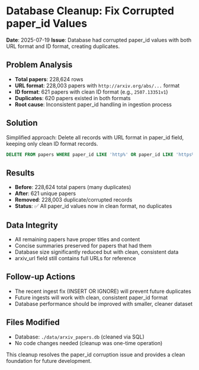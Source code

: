 # Database Cleanup: Fix Corrupted paper_id Values

**Date**: 2025-07-19
**Issue**: Database had corrupted paper_id values with both URL format and ID format, creating duplicates.

## Problem Analysis
- **Total papers**: 228,624 rows
- **URL format**: 228,003 papers with `http://arxiv.org/abs/...` format
- **ID format**: 621 papers with clean ID format (e.g., `2507.13351v1`)
- **Duplicates**: 620 papers existed in both formats
- **Root cause**: Inconsistent paper_id handling in ingestion process

## Solution
Simplified approach: Delete all records with URL format in paper_id field, keeping only clean ID format records.

```sql
DELETE FROM papers WHERE paper_id LIKE 'http%' OR paper_id LIKE 'https%'
```

## Results
- **Before**: 228,624 total papers (many duplicates)
- **After**: 621 unique papers 
- **Removed**: 228,003 duplicate/corrupted records
- **Status**: ✅ All paper_id values now in clean format, no duplicates

## Data Integrity
- All remaining papers have proper titles and content
- Concise summaries preserved for papers that had them
- Database size significantly reduced but with clean, consistent data
- arxiv_url field still contains full URLs for reference

## Follow-up Actions
- The recent ingest fix (INSERT OR IGNORE) will prevent future duplicates
- Future ingests will work with clean, consistent paper_id format
- Database performance should be improved with smaller, cleaner dataset

## Files Modified
- Database: `./data/arxiv_papers.db` (cleaned via SQL)
- No code changes needed (cleanup was one-time operation)

This cleanup resolves the paper_id corruption issue and provides a clean foundation for future development.